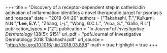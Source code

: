 +++
title = "Discovery of a receptor-dependent step in cathelicidin activation of inflammation identifies a novel therapeutic target for psoriasis and rosacea"
date = "2018-04-20"
authors = ["Takahashi, T.","Kulkarni, N.N.","**Lee, E.Y.**", "Zhang, L-j.", "Wong, G.C.L.", "Aiba, S.", "Gallo, R.L"]
publication_types = ["2"]
publication = "In *Journal of Investigative Dermatology* 138(5): S151"
url_pdf = "pdf/Journal of Investigative Dermatology 2018 Takahashi.pdf"
url_source = "http://doi.org/10.1016/j.jid.2018.03.898"
math = true
highlight = true
+++